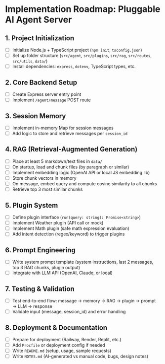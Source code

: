 # Implementation Roadmap: Pluggable AI Agent Server

## 1. Project Initialization
- [ ] Initialize Node.js + TypeScript project (`npm init`, `tsconfig.json`)
- [ ] Set up folder structure (`src/agent`, `src/plugins`, `src/rag`, `src/routes`, `src/utils`, `data/`)
- [ ] Install dependencies: `express`, `dotenv`, TypeScript types, etc.

## 2. Core Backend Setup
- [ ] Create Express server entry point
- [ ] Implement `/agent/message` POST route

## 3. Session Memory
- [ ] Implement in-memory Map for session messages
- [ ] Add logic to store and retrieve messages per `session_id`

## 4. RAG (Retrieval-Augmented Generation)
- [ ] Place at least 5 markdown/text files in `data/`
- [ ] On startup, load and chunk files (by paragraph or similar)
- [ ] Implement embedding logic (OpenAI API or local JS embedding lib)
- [ ] Store chunk vectors in memory
- [ ] On message, embed query and compute cosine similarity to all chunks
- [ ] Retrieve top 3 most similar chunks

## 5. Plugin System
- [ ] Define plugin interface (`run(query: string): Promise<string>`)
- [ ] Implement Weather plugin (API call or mock)
- [ ] Implement Math plugin (safe math expression evaluation)
- [ ] Add intent detection (regex/keyword) to trigger plugins

## 6. Prompt Engineering
- [ ] Write system prompt template (system instructions, last 2 messages, top 3 RAG chunks, plugin output)
- [ ] Integrate with LLM API (OpenAI, Claude, or local)

## 7. Testing & Validation
- [ ] Test end-to-end flow: message → memory → RAG → plugin → prompt → LLM → response
- [ ] Validate input (message, session_id) and error handling

## 8. Deployment & Documentation
- [ ] Prepare for deployment (Railway, Render, Replit, etc.)
- [ ] Add `Procfile` or deployment config if needed
- [ ] Write `README.md` (setup, usage, sample requests)
- [ ] Write `NOTES.md` (AI-generated vs manual code, bugs, design notes)
